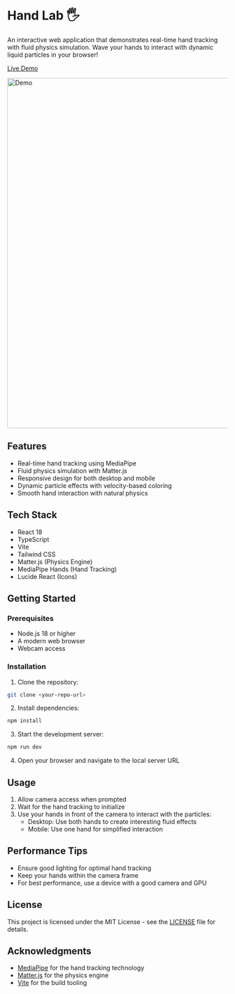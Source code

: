 # Hand Lab 🖐️

An interactive web application that demonstrates real-time hand tracking with fluid physics simulation. Wave your hands to interact with dynamic liquid particles in your browser!

[Live Demo](https://hand-lab.netlify.app/)

<img src="./public/media/demo-final.gif" alt="Demo" width="800" />

## Features

- Real-time hand tracking using MediaPipe
- Fluid physics simulation with Matter.js
- Responsive design for both desktop and mobile
- Dynamic particle effects with velocity-based coloring
- Smooth hand interaction with natural physics

## Tech Stack

- React 18
- TypeScript
- Vite
- Tailwind CSS
- Matter.js (Physics Engine)
- MediaPipe Hands (Hand Tracking)
- Lucide React (Icons)

## Getting Started

### Prerequisites

- Node.js 18 or higher
- A modern web browser
- Webcam access

### Installation

1. Clone the repository:
```bash
git clone <your-repo-url>
```

2. Install dependencies:
```bash
npm install
```

3. Start the development server:
```bash
npm run dev
```

4. Open your browser and navigate to the local server URL

## Usage

1. Allow camera access when prompted
2. Wait for the hand tracking to initialize
3. Use your hands in front of the camera to interact with the particles:
   - Desktop: Use both hands to create interesting fluid effects
   - Mobile: Use one hand for simplified interaction

## Performance Tips

- Ensure good lighting for optimal hand tracking
- Keep your hands within the camera frame
- For best performance, use a device with a good camera and GPU

## License

This project is licensed under the MIT License - see the [LICENSE](LICENSE) file for details.

## Acknowledgments

- [MediaPipe](https://mediapipe.dev/) for the hand tracking technology
- [Matter.js](https://brm.io/matter-js/) for the physics engine
- [Vite](https://vitejs.dev/) for the build tooling